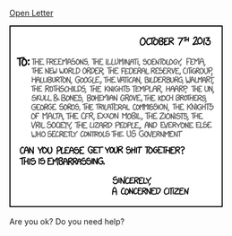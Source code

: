 [Open Letter](https://xkcd.com/1274)

![Open Letter](./random_comic.png)

Are you ok?  Do you need help?

